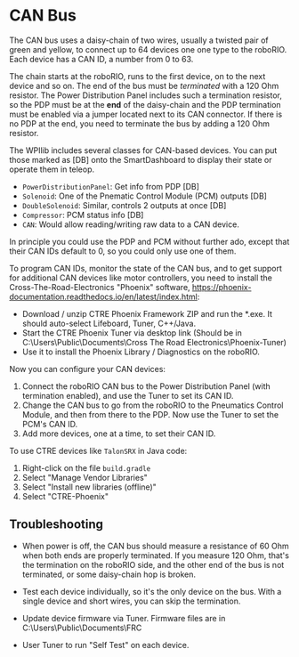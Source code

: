 CAN Bus
=======

The CAN bus uses a daisy-chain of two wires,
usually a twisted pair of green and yellow,
to connect up to 64 devices one one type to the roboRIO.
Each device has a CAN ID, a number from 0 to 63.

The chain starts at the roboRIO, runs to the first device,
on to the next device and so on.
The end of the bus must be _terminated_ with a 120 Ohm resistor.
The Power Distribution Panel includes such a termination resistor,
so the PDP must be at the __end__ of the daisy-chain
and the PDP termination must be enabled via a jumper
located next to its CAN connector.
If there is no PDP at the end, you need to terminate the bus
by adding a 120 Ohm resistor.

The WPIlib includes several classes for CAN-based devices.
You can put those marked as [DB] onto the SmartDashboard to display their state or operate them in teleop.

 * `PowerDistributionPanel`: Get info from PDP [DB]
 * `Solenoid`: One of the Pnematic Control Module (PCM) outputs [DB]
 * `DoubleSolenoid`: Similar, controls 2 outputs at once [DB]
 * `Compressor`: PCM status info [DB]
 * `CAN`: Would allow reading/writing raw data to a CAN device.

In principle you could use the PDP and PCM without further ado,
except that their CAN IDs default to 0, so you could only use one of them.

To program CAN IDs, monitor the state of the CAN bus, and to get support
for additional CAN devices like motor controllers, you need to install the
Cross-The-Road-Electronics "Phoenix" software,
https://phoenix-documentation.readthedocs.io/en/latest/index.html:

 * Download / unzip CTRE Phoenix Framework ZIP and run the *.exe.
   It should auto-select Lifeboard, Tuner, C++/Java.
 * Start the CTRE Phoenix Tuner via desktop link
   (Should be in
    C:\Users\Public\Documents\Cross The Road Electronics\Phoenix-Tuner)
 * Use it to install the Phoenix Library / Diagnostics on the roboRIO.

Now you can configure your CAN devices:

 1) Connect the roboRIO CAN bus to the Power Distribution Panel
    (with termination enabled), and use the Tuner to set its CAN ID.
 2) Change the CAN bus to go from the roboRIO to the Pneumatics Control Module,
    and then from there to the PDP.
    Now use the Tuner to set the PCM's CAN ID.
 3) Add more devices, one at a time, to set their CAN ID.


To use CTRE devices like `TalonSRX` in Java code:

 1) Right-click on the file `build.gradle`
 2) Select "Manage Vendor Libraries"
 3) Select "Install new libraries (offline)"
 4) Select "CTRE-Phoenix"


Troubleshooting
---------------

 * When power is off, the CAN bus should measure a resistance of 60 Ohm
   when both ends are properly terminated.
   If you measure 120 Ohm, that's the termination on the roboRIO side,
   and the other end of the bus is not terminated, or some daisy-chain
   hop is broken.

 * Test each device individually, so it's the only device on the bus.
   With a single device and short wires, you can skip the termination.

 * Update device firmware via Tuner.
   Firmware files are in C:\Users\Public\Documents\FRC

 * User Tuner to run "Self Test" on each device.
